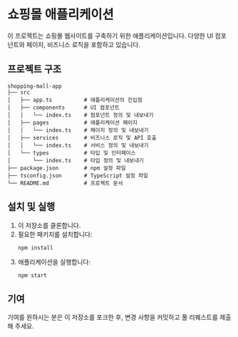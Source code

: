 # 쇼핑몰 애플리케이션

이 프로젝트는 쇼핑몰 웹사이트를 구축하기 위한 애플리케이션입니다. 다양한 UI 컴포넌트와 페이지, 비즈니스 로직을 포함하고 있습니다.

## 프로젝트 구조

```
shopping-mall-app
├── src
│   ├── app.ts          # 애플리케이션의 진입점
│   ├── components      # UI 컴포넌트
│   │   └── index.ts    # 컴포넌트 정의 및 내보내기
│   ├── pages           # 애플리케이션 페이지
│   │   └── index.ts    # 페이지 정의 및 내보내기
│   ├── services        # 비즈니스 로직 및 API 호출
│   │   └── index.ts    # 서비스 정의 및 내보내기
│   └── types           # 타입 및 인터페이스
│       └── index.ts    # 타입 정의 및 내보내기
├── package.json        # npm 설정 파일
├── tsconfig.json       # TypeScript 설정 파일
└── README.md           # 프로젝트 문서
```

## 설치 및 실행

1. 이 저장소를 클론합니다.
2. 필요한 패키지를 설치합니다:
   ```
   npm install
   ```
3. 애플리케이션을 실행합니다:
   ```
   npm start
   ```

## 기여

기여를 원하시는 분은 이 저장소를 포크한 후, 변경 사항을 커밋하고 풀 리퀘스트를 제출해 주세요.